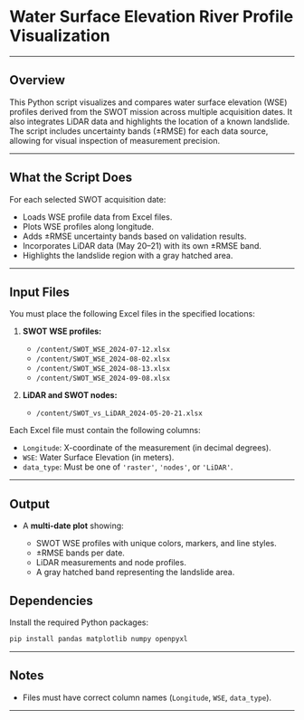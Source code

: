 # Water Surface Elevation River Profile Visualization
---

## Overview

This Python script visualizes and compares water surface elevation (WSE) profiles derived from the SWOT mission across multiple acquisition dates. It also integrates LiDAR data and highlights the location of a known landslide. The script includes uncertainty bands (±RMSE) for each data source, allowing for visual inspection of measurement precision.

---

## What the Script Does

For each selected SWOT acquisition date:

* Loads WSE profile data from Excel files.
* Plots WSE profiles along longitude.
* Adds ±RMSE uncertainty bands based on validation results.
* Incorporates LiDAR data (May 20–21) with its own ±RMSE band.
* Highlights the landslide region with a gray hatched area.

---

##  Input Files

You must place the following Excel files in the specified locations:

1. **SWOT WSE profiles:**

   * `/content/SWOT_WSE_2024-07-12.xlsx`
   * `/content/SWOT_WSE_2024-08-02.xlsx`
   * `/content/SWOT_WSE_2024-08-13.xlsx`
   * `/content/SWOT_WSE_2024-09-08.xlsx`

2. **LiDAR and SWOT nodes:**

   * `/content/SWOT_vs_LiDAR_2024-05-20-21.xlsx`

Each Excel file must contain the following columns:

* `Longitude`: X-coordinate of the measurement (in decimal degrees).
* `WSE`: Water Surface Elevation (in meters).
* `data_type`: Must be one of `'raster'`, `'nodes'`, or `'LiDAR'`.

---

## Output

* A **multi-date plot** showing:

  * SWOT WSE profiles with unique colors, markers, and line styles.
  * ±RMSE bands per date.
  * LiDAR measurements and node profiles.
  * A gray hatched band representing the landslide area.

##  Dependencies

Install the required Python packages:

```bash
pip install pandas matplotlib numpy openpyxl
```

---

## Notes

* Files must have correct column names (`Longitude`, `WSE`, `data_type`).

---

